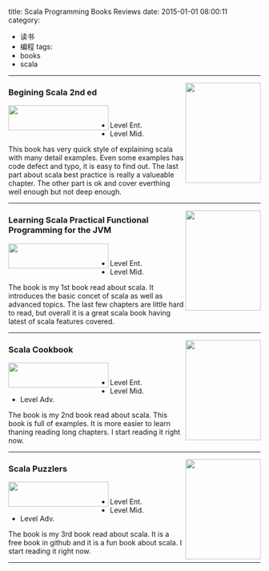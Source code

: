 title: Scala Programming Books Reviews
date: 2015-01-01 08:00:11
category:
 - 读书
 - 编程
tags: 
 - books
 - scala
---
<a href="https://onlybooks.org/beginning-scala-2nd-edition-32119" target="_blank"><img src="/images/beginscala.jpg" width="150" height="200" align ="right"  /></a>
### Begining Scala 2nd ed
<img src="/images/3.5star.png" width="200" height="50" align ="left" /></br>

* Level Ent. 
* Level Mid.   

This book has very quick style of explaining scala with many detail examples. Even some examples has code defect and typo, it is easy to find out. The last part about scala best practice is really a valueable chapter. The other part is ok and cover everthing well enough but not deep enough.
___
<a href="http://shop.oreilly.com/product/0636920030287.do?sortby=publicationDate" target="_blank"><img src="http://akamaicovers.oreilly.com/images/0636920030287/lrg.jpg" width="150" height="200" align ="right"  /></a>
### Learning Scala Practical Functional Programming for the JVM 
<img src="/images/4star.png" width="200" height="50" align ="left" /></br>

* Level Ent. 
* Level Mid.   

The book is my 1st book read about scala. It introduces the basic concet of scala as well as advanced topics. The last few chapters are little hard to read, but overall it is a great scala book having latest of scala features covered.
___
<a href="http://shop.oreilly.com/product/0636920026914.do" target="_blank"><img src="http://akamaicovers.oreilly.com/images/0636920026914/lrg.jpg" width="150" height="200" align ="right"  /></a>
### Scala Cookbook
<img src="/images/4star.png" width="200" height="50" align ="left" /></br>

* Level Ent. 
* Level Mid.  
* Level Adv.  

The book is my 2nd book read about scala. This book is full of examples. It is more easier to learn thaning reading long chapters. I start reading it right now.
___
<a href="http://scalapuzzlers.com/" target="_blank"><img src="http://www.artima.com/images/puzzlersCover185x240.gif" width="150" height="200" align ="right"  /></a>
### Scala Puzzlers 
<img src="/images/4star.png" width="200" height="50" align ="left" /></br>

* Level Ent. 
* Level Mid.  
* Level Adv.  

The book is my 3rd book read about scala. It is a free book in github and it is a fun book about scala. I start reading it right now.
___